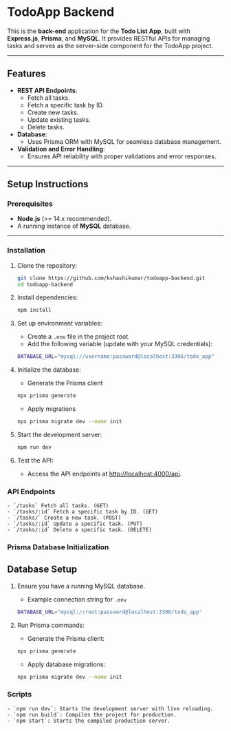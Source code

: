 # TodoApp Backend

This is the **back-end** application for the **Todo List App**, built with **Express.js**, **Prisma**, and **MySQL**. It provides RESTful APIs for managing tasks and serves as the server-side component for the TodoApp project.

---

## Features

- **REST API Endpoints**:
  - Fetch all tasks.
  - Fetch a specific task by ID.
  - Create new tasks.
  - Update existing tasks.
  - Delete tasks.
- **Database**:
  - Uses Prisma ORM with MySQL for seamless database management.
- **Validation and Error Handling**:
  - Ensures API reliability with proper validations and error responses.

---

## Setup Instructions

### Prerequisites

- **Node.js** (>= 14.x recommended).
- A running instance of **MySQL** database.

---

### Installation

1. Clone the repository:
   ```bash
   git clone https://github.com/kshashikumar/todoapp-backend.git
   cd todoapp-backend
   ```
2. Install dependencies:
   ```bash
   npm install
   ```
3. Set up environment variables:

   - Create a `.env` file in the project root.
   - Add the following variable (update with your MySQL credentials):

   ```bash
   DATABASE_URL="mysql://username:password@localhost:3306/todo_app"
   ```

4. Initialize the database:

   - Generate the Prisma client

   ```bash
   npx prisma generate
   ```

   - Apply migrations

   ```bash
   npx prisma migrate dev --name init
   ```

5. Start the development server:

   ```bash
   npm run dev
   ```

6. Test the API:

   - Access the API endpoints at [http://localhost:4000/api](http://localhost:4000/api).

### API Endpoints

    - `/tasks` Fetch all tasks. (GET)
    - `/tasks/:id` Fetch a specific task by ID. (GET)
    - `/tasks/` Create a new task. (POST)
    - `/tasks/:id` Update a specific task. (PUT)
    - `/tasks/:id` Delete a specific task. (DELETE)

### Prisma Database Initialization

## Database Setup

1. Ensure you have a running MySQL database.

   - Example connection string for `.env`

   ```bash
   DATABASE_URL="mysql://root:password@localhost:3306/todo_app"
   ```

2. Run Prisma commands:

   - Generate the Prisma client:

   ```bash
   npx prisma generate
   ```

   - Apply database migrations:

   ```bash
   npx prisma migrate dev --name init
   ```

### Scripts

    - `npm run dev`: Starts the development server with live reloading.
    - `npm run build`: Compiles the project for production.
    - `npm start`: Starts the compiled production server.

